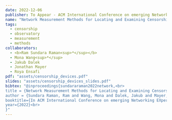 ```yaml
---
date: 2022-12-06
publisher: To Appear - ACM International Conference on emerging Networking EXperiments and Technologies (CoNEXT)
name: "Network Measurement Methods for Locating and Examining Censorship Devices"
tags:
  - censorship
  - observatory
  - measurement
  - methods
collaborators:
  - <b>Ram Sundara Raman<sup>*</sup></b>
  - Mona Wang<sup>*</sup>
  - Jakub Dalek
  - Jonathan Mayer
  - Roya Ensafi
pdf: "assets/censorship_devices.pdf"
slides: "assets/censorship_devices_slides.pdf"
bibtex: "@inproceedings{sundararaman2022network,<br>
title = {Network Measurement Methods for Locating and Examining Censorship Devices},<br>
author = {Sundara Raman, Ram and Wang, Mona and Dalek, Jakub and Mayer, Jonathan and Ensafi, Roya},<br>
booktitle={In ACM International Conference on emerging Networking EXperiments and Technologies (CoNEXT)},<br>
year={2022}<br>
}"
---
```

